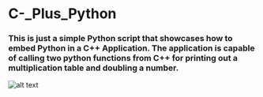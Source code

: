 # C-_Plus_Python

### This is just a simple Python script that showcases how to embed Python in a C++ Application. The application is capable of calling two python functions from C++ for printing out a multiplication table and doubling a number.

![alt text](./Example)
